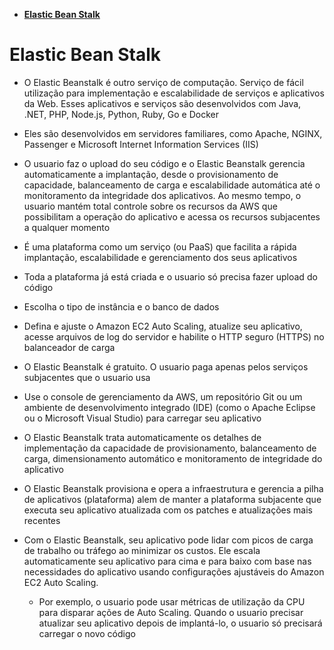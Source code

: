 - [**Elastic Bean Stalk**](#elastic-bean-stalk)

# **Elastic Bean Stalk**

- O Elastic Beanstalk é outro serviço de computação. Serviço de fácil utilização para implementação e escalabilidade de serviços e aplicativos da Web. Esses aplicativos e serviços são desenvolvidos com Java, .NET, PHP, Node.js, Python, Ruby, Go e Docker

- Eles são desenvolvidos em servidores familiares, como Apache, NGINX, Passenger e Microsoft Internet Information Services (IIS)

- O usuario faz o upload do seu código e o Elastic Beanstalk gerencia automaticamente a implantação, desde o provisionamento de capacidade, balanceamento de carga e escalabilidade automática até o monitoramento da integridade dos aplicativos. Ao mesmo tempo, o usuario mantém total controle sobre os recursos da AWS que possibilitam a operação do aplicativo e acessa os recursos subjacentes a qualquer momento

- É uma plataforma como um serviço (ou PaaS) que facilita a rápida implantação, escalabilidade e gerenciamento dos seus aplicativos

- Toda a plataforma já está criada e o usuario só precisa fazer upload do código

- Escolha o tipo de instância e o banco de dados

- Defina e ajuste o Amazon EC2 Auto Scaling, atualize seu aplicativo, acesse arquivos de log do servidor e habilite o HTTP seguro (HTTPS) no balanceador de carga

- O Elastic Beanstalk é gratuito. O usuario paga apenas pelos serviços subjacentes que o usuario usa

- Use o console de gerenciamento da AWS, um repositório Git ou um ambiente de desenvolvimento integrado (IDE) (como o Apache Eclipse ou o Microsoft Visual Studio) para carregar seu aplicativo

- O Elastic Beanstalk trata automaticamente os detalhes de implementação da capacidade de provisionamento, balanceamento de carga, dimensionamento automático e monitoramento de integridade do aplicativo

- O Elastic Beanstalk provisiona e opera a infraestrutura e gerencia a pilha de aplicativos (plataforma) alem de manter a plataforma subjacente que executa seu aplicativo atualizada com os patches e atualizações mais recentes

- Com o Elastic Beanstalk, seu aplicativo pode lidar com picos de carga de trabalho ou tráfego ao minimizar os custos. Ele escala automaticamente seu aplicativo para cima e para baixo com base nas necessidades do aplicativo usando configurações ajustáveis do Amazon EC2 Auto Scaling.
  - Por exemplo, o usuario pode usar métricas de utilização da CPU para disparar ações de Auto Scaling. Quando o usuario precisar atualizar seu aplicativo depois de implantá-lo, o usuario só precisará carregar o novo código
